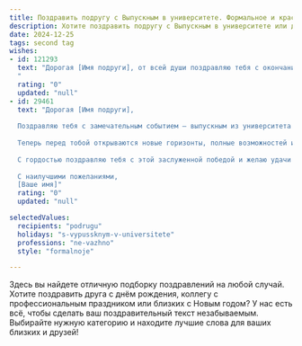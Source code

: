 ```yaml
---
title: Поздравить подругу с Выпускным в университете. Формальное и красивое
description: Хотите поздравить подругу с Выпускным в университете или другим праздником? Наш ИИ создаст незабываемое поздравление, а вы обязательно выделитесь среди других.  
date: 2024-12-25
tags: second tag
wishes:
- id: 121293
  text: "Дорогая [Имя подруги], от всей души поздравляю тебя с окончанием университета!  Этот день знаменует собой не только завершение важного этапа твоей жизни, но и начало нового, яркого пути, полного возможностей и свершений. Желаю тебе успехов в дальнейшей карьере, реализации всех твоих планов и достижения самых смелых целей. Пусть твой путь будет полон радости, вдохновения и уверенности в себе!  С праздником!
  "
  rating: "0"
  updated: "null"
- id: 29461
  text: "Дорогая [Имя подруги],
  
  Поздравляю тебя с замечательным событием — выпускным из университета! Этот важный этап в твоей жизни стал настоящим воплощением труда и усердия, настойчивости и стремления к знаниям.
  
  Теперь перед тобой открываются новые горизонты, полные возможностей и перспектив. Желаю, чтобы каждый твой шаг приводил к успеху, а мечты не оставались лишь мечтами. Пусть впереди ждет захватывающее путешествие по избранной профессии, полное вдохновения и радости от достигнутых результатов.
  
  С гордостью поздравляю тебя с этой заслуженной победой и желаю удачи на новых путях!
  
  С наилучшими пожеланиями,
  [Ваше имя]"
  rating: "0"
  updated: "null"

selectedValues:
  recipients: "podrugu"
  holidays: "s-vypussknym-v-universitete"
  professions: "ne-vazhno"
  style: "formalnoje"

---
```


Здесь вы найдете отличную подборку поздравлений на любой случай.
Хотите поздравить друга с днём рождения, коллегу с профессиональным праздником или близких с Новым годом? У нас есть всё, чтобы сделать ваш поздравительный текст незабываемым. Выбирайте нужную категорию и находите лучшие слова для ваших близких и друзей!
